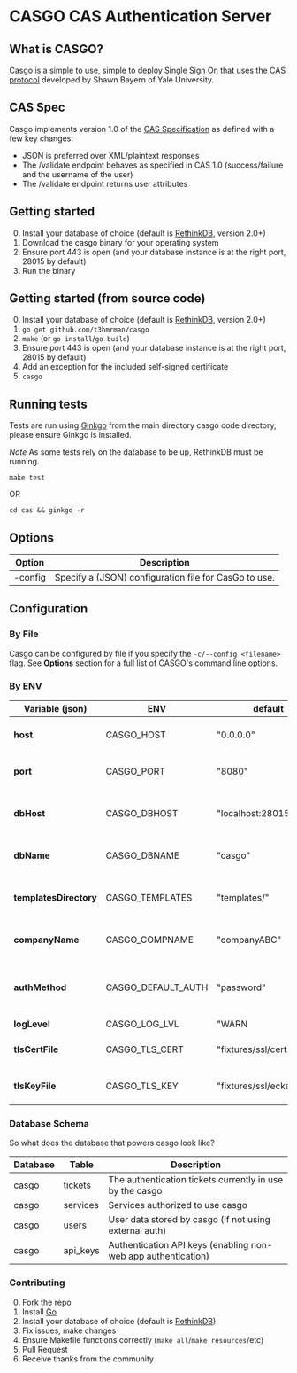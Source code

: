 # CASGO CAS Authentication Server

## What is CASGO?

Casgo is a simple to use, simple to deploy [Single Sign On](http://en.wikipedia.org/wiki/Single_sign-on) that uses the [CAS protocol](http://en.wikipedia.org/wiki/Central_Authentication_Service) developed by Shawn Bayern of Yale University.

## CAS Spec

Casgo implements version 1.0 of the [CAS Specification](http://www.yale.edu/tp/cas/specification/CAS%202.0%20Protocol%20Specification%20v1.0.html) as defined with a few key changes:

- JSON is preferred over XML/plaintext responses
- The /validate endpoint behaves as specified in CAS 1.0 (success/failure and the username of the user)
- The /validate endpoint returns user attributes

## Getting started

0. Install your database of choice (default is [RethinkDB](http://rethinkdb.com), version 2.0+)
1. Download the casgo binary for your operating system
2. Ensure port 443 is open (and your database instance is at the right port, 28015 by default)
3. Run the binary

## Getting started (from source code)

0. Install your database of choice (default is [RethinkDB](http://rethinkdb.com), version 2.0+)
1. `go get github.com/t3hmrman/casgo`
2. `make` (or `go install`/`go build`)
3. Ensure port 443 is open (and your database instance is at the right port, 28015 by default)
4. Add an exception for the included self-signed certificate
3. `casgo`

## Running tests

Tests are run using [Ginkgo](https://github.com/onsi/ginkgo) from the main directory casgo code directory, please ensure Ginkgo is installed.

*Note* As some tests rely on the database to be up, RethinkDB must be running.

`make test`

OR

`cd cas && ginkgo -r`

## Options

|Option       |Description                                            |
|-------------|-------------------------------------------------------|
|-config      | Specify a (JSON) configuration file for CasGo to use. |

## Configuration

### By File

Casgo can be configured by file if you specify the `-c/--config <filename>` flag. See **Options** section for a full list of CASGO's command line options.

### By ENV

|Variable (json)          |ENV                  |default                 |description                                        |
|-------------------------|---------------------|------------------------|---------------------------------------------------|
|**host**                 |CASGO_HOST           |"0.0.0.0"               |The host on which to run casgo                     |
|**port**                 |CASGO_PORT           |"8080"                  |The port on which to run casgo                     |
|**dbHost**               |CASGO_DBHOST         |"localhost:28015"       |The hostname of database instance                  |
|**dbName**               |CASGO_DBNAME         |"casgo"                 |The database name for casgo to use                 |
|**templatesDirectory**   |CASGO_TEMPLATES      |"templates/"            |The folder in which casgo templates reside         |
|**companyName**          |CASGO_COMPNAME       |"companyABC"            |The database name for casgo to use                 |
|**authMethod**           |CASGO_DEFAULT_AUTH   |"password"              |The default (user) authentication method for casgo |
|**logLevel**             |CASGO_LOG_LVL        |"WARN|DEBUG|INFO"       |The default log level for casgo                    |
|**tlsCertFile**          |CASGO_TLS_CERT       |"fixtures/ssl/cert.pem" |The TLS cert file that casgo will use              |
|**tlsKeyFile**           |CASGO_TLS_KEY        |"fixtures/ssl/eckey.pem"|The TLS key file that casgo will use               |


### Database Schema

So what does the database that powers casgo look like?

|Database |Table    |Description                                                   |
|---------|---------|--------------------------------------------------------------|
|casgo    |tickets  |The authentication tickets currently in use by the casgo      |
|casgo    |services |Services authorized to use casgo                              |
|casgo    |users    |User data stored by casgo (if not using external auth)        |
|casgo    |api_keys |Authentication API keys (enabling non-web app authentication) |


### Contributing

0. Fork the repo
1. Install [Go](http://golang.org)
2. Install your database of choice (default is  [RethinkDB](http://rethinkdb.com))
3. Fix issues, make changes
4. Ensure Makefile functions correctly (`make all`/`make resources`/etc)
5. Pull Request
6. Receive thanks from the community
